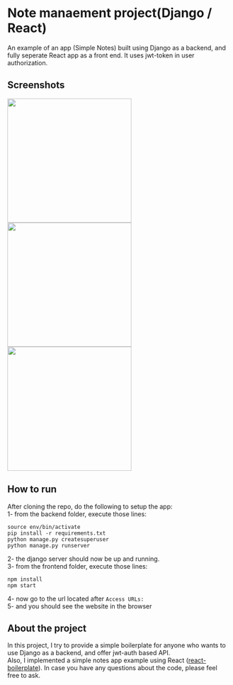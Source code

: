 # Note manaement project(Django / React)
An example of an app (Simple Notes) built using Django as a backend, and fully seperate React app as a front end. It uses jwt-token in user authorization.

## Screenshots
<p>
  <img align="top" src="https://user-images.githubusercontent.com/37724969/48160436-bb459b00-e28c-11e8-99fc-d077cdf19100.png" width="280">
  <img align="top" src="https://user-images.githubusercontent.com/37724969/48160013-a0bef200-e28b-11e8-9172-70fc46a11235.png" width="280">
  <img align="top" src="https://user-images.githubusercontent.com/37724969/48160012-a0265b80-e28b-11e8-8997-90a68a6b8c3a.png" width="280">
</p>

## How to run
After cloning the repo, do the following to setup the app:<br />
1- from the backend folder, execute those lines:
```
source env/bin/activate
pip install -r requirements.txt
python manage.py createsuperuser
python manage.py runserver
```
2- the django server should now be up and running. <br />
3- from the frontend folder, execute those lines:
```
npm install
npm start
```
4- now go to the url located after `Access URLs:` <br/>
5- and you should see the website in the browser <br />

## About the project
In this project, I try to provide a simple boilerplate for anyone who wants to use Django as a backend, and offer jwt-auth based API. <br />
Also, I implemented a simple notes app example using React ([react-boilerplate](https://github.com/react-boilerplate/react-boilerplate)). In case you have any questions about the code, please feel free to ask. <br />
